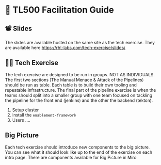 # 🔖 TL500 Facilitation Guide

## 📽 Slides
The slides are available hosted on the same site as the tech exercise. They are available here https://rht-labs.com/tech-exercise/slides/

## 🧙‍♀️ Tech Exercise
The tech exercise are designed to be run in groups. NOT AS INDIVIDUALS. The first two sections (The Manual Menace & Attack of the Pipelines) should be run as table. Each table is to build their own tooling and repeatable infrastructure. The final part of the pipeline exercise is when the teams should split into a smaller group with one team focused on tackling the pipeline for the front end (jenkins) and the other the backend (tekton).

1. Setup cluster
2. Install the `enablement-framework`
3. Users ....

## Big Picture
Each tech exercise should introduce new components to the big picture. You can see what it should look like up to the end of the exercise on each intro page. There are components available for Big Picture in Miro 